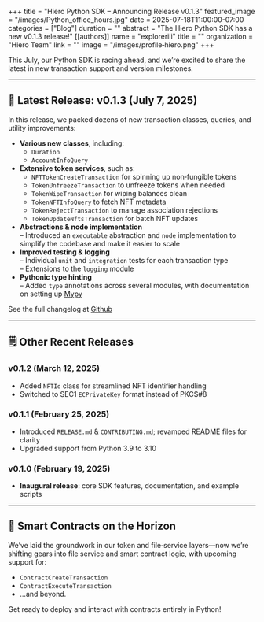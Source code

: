 +++
title = "Hiero Python SDK – Announcing Release v0.1.3"
featured_image = "/images/Python_office_hours.jpg"
date = 2025-07-18T11:00:00-07:00
categories = ["Blog"]
duration = ""
abstract = "The Hiero Python SDK has a new v0.1.3 release!"
[[authors]]
name = "exploreriii"
title = ""
organization = "Hiero Team"
link = ""
image = "/images/profile‑hiero.png"
+++

This July, our Python SDK is racing ahead, and we’re excited to share the latest in new transaction support and version milestones. 

---

## 🚀 Latest Release: v0.1.3 (July 7, 2025)

In this release, we packed dozens of new transaction classes, queries, and utility improvements:

- **Various new classes**, including:
  - `Duration`
  - `AccountInfoQuery`
- **Extensive token services**, such as:
  - `NFTTokenCreateTransaction` for spinning up non‑fungible tokens
  - `TokenUnfreezeTransaction` to unfreeze tokens when needed
  - `TokenWipeTransaction` for wiping balances clean
  - `TokenNFTInfoQuery` to fetch NFT metadata
  - `TokenRejectTransaction` to manage association rejections
  - `TokenUpdateNftsTransaction` for batch NFT updates
- **Abstractions & node implementation**  
  – Introduced an `executable` abstraction and `node` implementation to simplify the codebase and make it easier to scale  
- **Improved testing & logging**  
  – Individual `unit` and `integration` tests for each transaction type  
  – Extensions to the `logging` module  
- **Pythonic type hinting**  
  – Added `type` annotations across several modules, with documentation on setting up [Mypy](https://mypy.readthedocs.io)

See the full changelog at [Github](https://raw.githubusercontent.com/hiero-ledger/hiero-sdk-python/main/CHANGELOG.md)

---

## 🗒️ Other Recent Releases

### v0.1.2 (March 12, 2025)
- Added `NFTId` class for streamlined NFT identifier handling  
- Switched to SEC1 `ECPrivateKey` format instead of PKCS#8  

### v0.1.1 (February 25, 2025)
- Introduced `RELEASE.md` & `CONTRIBUTING.md`; revamped README files for clarity  
- Upgraded support from Python 3.9 to 3.10  

### v0.1.0 (February 19, 2025)
- **Inaugural release**: core SDK features, documentation, and example scripts  

---

## 🔭 Smart Contracts on the Horizon

We’ve laid the groundwork in our token and file‑service layers—now we’re shifting gears into file service and smart contract logic, with upcoming support for:

- `ContractCreateTransaction`
- `ContractExecuteTransaction`
- …and beyond.

Get ready to deploy and interact with contracts entirely in Python!  
